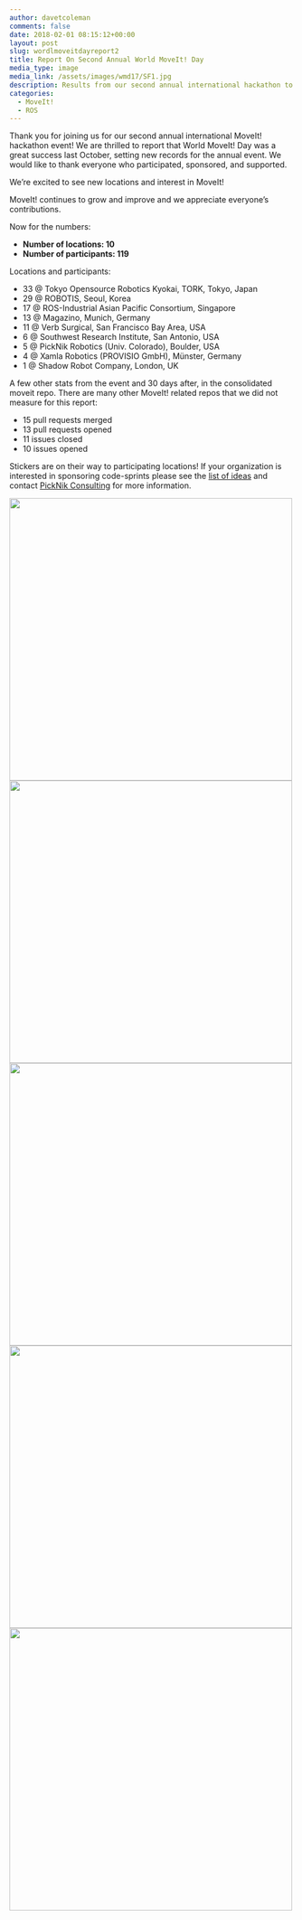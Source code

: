 ```yaml
---
author: davetcoleman
comments: false
date: 2018-02-01 08:15:12+00:00
layout: post
slug: wordlmoveitdayreport2
title: Report On Second Annual World MoveIt! Day
media_type: image
media_link: /assets/images/wmd17/SF1.jpg
description: Results from our second annual international hackathon to improve the MoveIt! code base, documentation, and community.
categories:
  - MoveIt!
  - ROS
---
```


Thank you for joining us for our second annual international MoveIt! hackathon event! We are thrilled to report that World MoveIt! Day was a great success last October, setting new records for the annual event. We would like to thank everyone who participated, sponsored, and supported.

We’re excited to see new locations and interest in MoveIt!

MoveIt! continues to grow and improve and we appreciate everyone’s contributions.

Now for the numbers:

- **Number of locations: 10**
- **Number of participants: 119**

Locations and participants:

- 33 @ Tokyo Opensource Robotics Kyokai, TORK, Tokyo, Japan
- 29 @ ROBOTIS, Seoul, Korea
- 17 @ ROS-Industrial Asian Pacific Consortium, Singapore
- 13 @ Magazino, Munich, Germany
- 11 @ Verb Surgical, San Francisco Bay Area, USA
- 6 @ Southwest Research Institute, San Antonio, USA
- 5 @ PickNik Robotics (Univ. Colorado), Boulder, USA
- 4 @ Xamla Robotics (PROVISIO GmbH), Münster, Germany
- 1 @ Shadow Robot Company, London, UK

A few other stats from the event and 30 days after, in the consolidated moveit repo. There are many other MoveIt! related repos that we did not measure for this report:

- 15 pull requests merged
- 13 pull requests opened
- 11 issues closed
- 10 issues opened

Stickers are on their way to participating locations! If your organization is interested in sponsoring code-sprints please see the [list of ideas](http://moveit.ros.org/documentation/contributing/future_projects/) and contact [PickNik Consulting](http://picknik.ai/connect) for more information.

<img src="{{ site.url }}/assets/images/wmd17/munichphoto.jpg" width="500" style="margin-right:20px"/>

<img src="{{ site.url }}/assets/images/wmd17/singapore.jpg" width="500" style="margin-right:20px"/>

<img src="{{ site.url }}/assets/images/wmd17/korea2.jpg" width="500" style="margin-right:20px"/>

<img src="{{ site.url }}/assets/images/wmd17/Japan1.jpeg" width="500" style="margin-right:20px"/>

<img src="{{ site.url }}/assets/images/wmd17/SF2.png" width="500" style="margin-right:20px"/>
